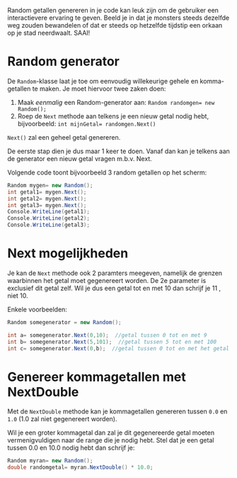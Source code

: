 Random getallen genereren in je code kan leuk zijn om de gebruiker een interactievere ervaring te geven. Beeld je in dat je monsters steeds dezelfde weg zouden bewandelen of dat er steeds op hetzelfde tijdstip een orkaan op je stad neerdwaalt. SAAI!

# Random generator
De ``Random``-klasse laat je toe om eenvoudig willekeurige gehele en komma-getallen te maken. Je moet hiervoor twee zaken doen:
1. Maak *eenmalig* een Random-generator aan: ``Random randomgen= new Random();``
2. Roep de ``Next`` methode aan telkens je een nieuw getal nodig hebt, bijvoorbeeld: ``int mijnGetal= randomgen.Next()``

``Next()`` zal een geheel getal genereren.

De eerste stap dien je dus maar 1 keer te doen. Vanaf dan kan je telkens aan de generator een nieuw getal vragen m.b.v. Next. 

Volgende code toont bijvoorbeeld 3 random getallen op het scherm:
```csharp
Random mygen= new Random();
int getal1= mygen.Next();
int getal2= mygen.Next();
int getal3= mygen.Next();
Console.WriteLine(getal1);
Console.WriteLine(getal2);
Console.WriteLine(getal3);
```

# Next mogelijkheden
Je kan de ``Next`` methode ook 2 paramters meegeven, namelijk de grenzen waarbinnen het getal moet gegenereert worden. De 2e parameter is exclusief dit getal zelf. Wil je dus een getal tot en met 10 dan schrijf je 11 , niet 10.

Enkele voorbeelden:
```csharp
Random somegenerator = new Random();

int a= somegenerator.Next(0,10);  //getal tussen 0 tot en met 9
int b= somegenerator.Next(5,101);  //getal tussen 5 tot en met 100
int c= somegenerator.Next(0,b);  //getal tussen 0 tot en met het getal dat de lijn ervoor werd gegenereert.
```

# Genereer kommagetallen met NextDouble
Met de ``NextDouble`` methode kan je kommagetallen genereren tussen ``0.0`` en ``1.0`` (1.0 zal niet gegenereert worden).

Wil je een groter kommagetal dan zal je dit gegenereerde getal moeten vermenigvuldigen naar de range die je nodig hebt.
Stel dat je een getal tussen 0.0 en 10.0 nodig hebt dan schrijf je:
```csharp
Random myran= new Random();
double randomgetal= myran.NextDouble() * 10.0;
```
